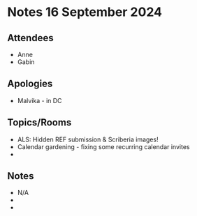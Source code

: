 # Notes 16 September 2024

## Attendees 

* Anne 
* Gabin

## Apologies

* Malvika - in DC

## Topics/Rooms

* ALS: Hidden REF submission \& Scriberia images!
* Calendar gardening - fixing some recurring calendar invites
*  

## Notes

* N/A
* 
* 
